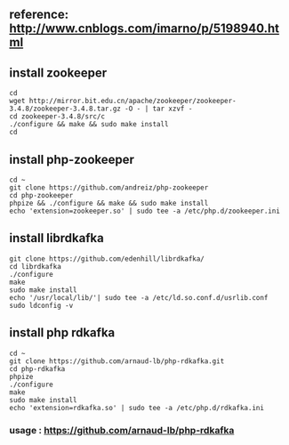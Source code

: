 ## reference: http://www.cnblogs.com/imarno/p/5198940.html
## install zookeeper

	cd
	wget http://mirror.bit.edu.cn/apache/zookeeper/zookeeper-3.4.8/zookeeper-3.4.8.tar.gz -O - | tar xzvf -
	cd zookeeper-3.4.8/src/c
	./configure && make && sudo make install
	cd

## install php-zookeeper

	cd ~
	git clone https://github.com/andreiz/php-zookeeper
	cd php-zookeeper
	phpize && ./configure && make && sudo make install
	echo 'extension=zookeeper.so' | sudo tee -a /etc/php.d/zookeeper.ini

## install librdkafka

	git clone https://github.com/edenhill/librdkafka/
	cd librdkafka
	./configure
	make
	sudo make install
	echo '/usr/local/lib/'| sudo tee -a /etc/ld.so.conf.d/usrlib.conf
	sudo ldconfig -v


## install php rdkafka

	cd ~
	git clone https://github.com/arnaud-lb/php-rdkafka.git
	cd php-rdkafka
	phpize
	./configure
	make
	sudo make install
	echo 'extension=rdkafka.so' | sudo tee -a /etc/php.d/rdkafka.ini

### usage : https://github.com/arnaud-lb/php-rdkafka
